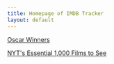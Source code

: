 ```yaml
---
title: Homepage of IMDB Tracker
layout: default
---
```


<a href="/Oscars">Oscar Winners</a>

<a href="/NYT1000">NYT's Essential 1,000 Films to See</a>